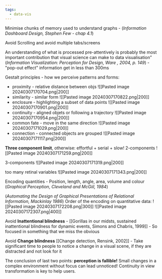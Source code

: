 ```yaml
---
tags:
  - data-vis
---
```

Minimise chunks of memory used to understand graphs - (_Information Dashboard Design, Stephen Few - chap 4.1_)

Avoid Scrolling and avoid multiple tabs/screens

An understanding of what is processed pre-attentively is probably the most important contribution that visual science can make to data visualisation” (_Information Visualization: Perception for Design, Ware , 2004, p. 149_) - "pop-out effect" information get in less than 300ms

Gestalt principles - how we perceive patterns and forms:
- proximity - relative distance between objs
 ![[Pasted image 20240307170704.png|200]]
- similarity - similar form
![[Pasted image 20240307170822.png|200]]
- enclosure - highlighting a subset of data points
![[Pasted image 20240307170901.png|200]]
- continuity - aligned objets or following a trajectory
![[Pasted image 20240307170954.png|200]]
- common fate - move in the same direction
![[Pasted image 20240307171029.png|200]]
- connection - connected objects are grouped
![[Pasted image 20240307171117.png|200]]

**Three component limit**, otherwise: effortful + serial + slow!
2-components
![[Pasted image 20240307171259.png|200]]

3-components
![[Pasted image 20240307171319.png|200]]

too many retinal variables
![[Pasted image 20240307171343.png|200]]

Encoding quantities - Position, length, angle, area, volume and colour (_Graphical Perception, Cleveland and McGiil, 1984_)

(_Automating the Design of Graphical Presentations of Relational Information, Mackinlay 1986_)
Order of the encoding on quantitative data:
![[Pasted image 20240307172208.png|300]]
![[Pasted image 20240307172307.png|400]]

Avoid **Inattentional blindness** - [[Gorillas in our midsts, sustained inattentional blindness for dynamic events, Simons and Chabris, 1999]] - So focused in something that we miss the obvious

Avoid **Change blindness** [[Change detection, Rensink, 2002]] - Take significant time to people to notice a change in a visual scene, if they are distracted and not look for it

The conclusion of last two points: **perception is fallible!** Small changes in a complex environment without focus can lead unnoticed! Continuity in view transformation is key to help users.
